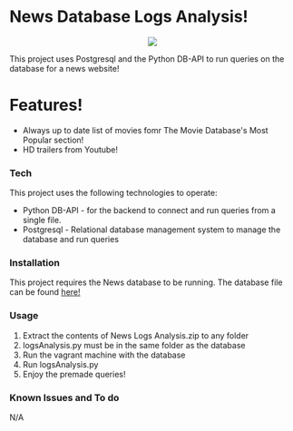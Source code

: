 # News Database Logs Analysis!

<p align="center">
  <img src="https://i.imgur.com/emdovYt.png">
</p>

This project uses Postgresql and the Python DB-API to run queries on the database for a news website!

# Features!

  - Always up to date list of movies fomr The Movie Database's Most Popular section!
  - HD trailers from Youtube!

### Tech

This project uses the following technologies to operate:

* Python DB-API - for the backend to connect and run queries from a single file.
* Postgresql - Relational database management system to manage the database and run queries

### Installation

This project requires the News database to be running. The database file can be found <a href="https://drive.google.com/a/haarismian.com/file/d/0B0xZGbUTbjedUGQ3MGN0bVp1ZlU/view?usp=sharing"> here!</a>

### Usage
1. Extract the contents of News Logs Analysis.zip to any folder
2. logsAnalysis.py must be in the same folder as the database
3. Run the vagrant machine with the database
4. Run logsAnalysis.py
5. Enjoy the premade queries!

### Known Issues and To do
N/A
